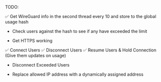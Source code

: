 TODO:

✅ Get WireGuard info in the second thread every 10 and store to the global usage hash

- Check users against the hash to see if any have exceeded the limit

- Get HTTPS working

✅ Connect Users
✅ Disconnect Users
✅ Resume Users & Hold Connection (Give them updates on usage)

- Disconnect Exceeded Users

- Replace allowed IP address with a dynamically assigned address